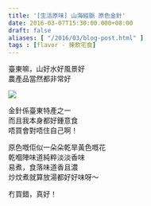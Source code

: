 ```yaml
---
title: '[生活原味] 山海經脈 原色金針'
date: 2016-03-07T15:30:00.000+08:00
draft: false
aliases: [ "/2016/03/blog-post.html" ]
tags : [flavor - 揀飲宅食]
---
```


臺東嘛，山好水好風景好  
農產品當然都非常好  

![](/images/taitunggoldenneedle.jpg)

金針係臺東特產之一  
而且我本身都好鍾意食  
唔買會對唔住自己啊！  
  
原色嘅佢似一朵朵乾旱黃色嘅花  
乾嗰陣味道純粹淡淡香味  
易煮，食落味道香且濃  
炒炆煮就算放湯都好好味呀～  
  
冇買錯，真好！
